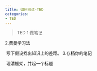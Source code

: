 ```yaml
---
title: 如何阅读-TED
categories:
- TED
---
```

> TED
1.做笔记

2.费曼学习法

​ 写下假设找出知识上的差距。
3.存档你的笔记

​ 理清框架，并起一个标题
